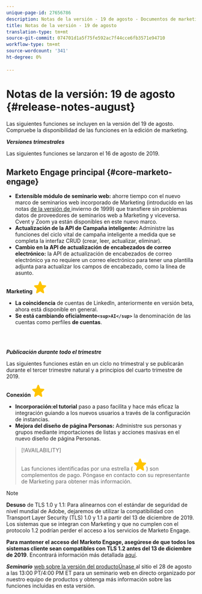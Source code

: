 ```yaml
---
unique-page-id: 27656786
description: Notas de la versión - 19 de agosto - Documentos de marketing - Documentación del producto
title: Notas de la versión - 19 de agosto
translation-type: tm+mt
source-git-commit: 074701d1a5f75fe592ac7f44cce6fb3571e94710
workflow-type: tm+mt
source-wordcount: '341'
ht-degree: 0%

---
```



# Notas de la versión: 19 de agosto {#release-notes-august}

Las siguientes funciones se incluyen en la versión del 19 de agosto. Compruebe la disponibilidad de las funciones en la edición de marketing.

***Versiones trimestrales***

Las siguientes funciones se lanzaron el 16 de agosto de 2019.

## Marketo Engage principal {#core-marketo-engage}

* **Extensible módulo de seminario web:** ahorre tiempo con el nuevo marco de seminarios web incorporado de Marketing (introducido en las notas [ de la versión de ](release-notes-winter-19.md)invierno de 1999) que transfiere sin problemas datos de proveedores de seminarios web a Marketing y viceversa. Cvent y Zoom ya están disponibles en este nuevo marco.
* **Actualización de la API de Campaña inteligente:** Administre las funciones del ciclo vital de campaña inteligente a medida que se completa la interfaz CRUD (crear, leer, actualizar, eliminar).
* **Cambio en la API de actualización de encabezados de correo electrónico:** la API de actualización de encabezados de correo electrónico ya no requiere un correo electrónico para tener una plantilla adjunta para actualizar los campos de encabezado, como la línea de asunto.

**Marketing** ![ basado en cuentas (estrella)](assets/star-yellow.svg)

* **La coincidencia** de cuentas de LinkedIn, anteriormente en versión beta, ahora está disponible en general.
* **Se está cambiando oficialmente`<sup>AI</sup>`** la denominación de las cuentas como perfiles  **de cuentas**.

<br> 

***Publicación durante todo el trimestre***

Las siguientes funciones están en un ciclo no trimestral y se publicarán durante el tercer trimestre natural y a principios del cuarto trimestre de 2019.

**Conexión**  ![ de ventas de marketing (estrella)](assets/star-yellow.svg)

* **Incorporación:el tutorial** paso a paso facilita y hace más eficaz la integración guiando a los nuevos usuarios a través de la configuración de instancias.
* **Mejora del diseño de página Personas:** Administre sus personas y grupos mediante importaciones de listas y acciones masivas en el nuevo diseño de página Personas.

>[!AVAILABILITY]
>
>
>Las funciones identificadas por una estrella ( ![(star)](assets/star-yellow.svg)) son complementos de pago. Póngase en contacto con su representante de Marketing para obtener más información.

>[!NOTE]
>
>**Desuso** de TLS 1.0 y 1.1: Para alinearnos con el estándar de seguridad de nivel mundial de Adobe, dejaremos de utilizar la compatibilidad con Transport Layer Security (TLS) 1.0 y 1.1 a partir del 13 de diciembre de 2019. Los sistemas que se integran con Marketing y que no cumplen con el protocolo 1.2 podrían perder el acceso a los servicios de Marketo Engage.
>
>**Para mantener el acceso del Marketo Engage, asegúrese de que todos los sistemas cliente sean compatibles con TLS 1.2 antes del 13 de diciembre de 2019**. Encontrará información más detallada [aquí](https://nation.marketo.com/docs/DOC-7059-tls-10-11-deprecation-faq).

***Seminario*** [web sobre la versión del productoÚnase ](https://engage.marketo.com/August_19_Release_Webinar.html) al sitio el 28 de agosto a las 13:00 PT/4:00 PM ET para un seminario web en directo organizado por nuestro equipo de productos y obtenga más información sobre las funciones incluidas en esta versión.
